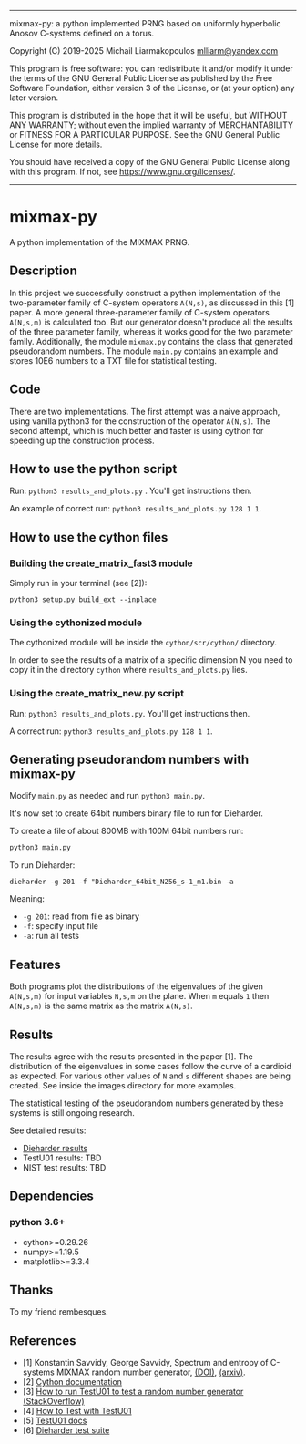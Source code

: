________________________________________________________________________
mixmax-py: a python implemented PRNG based on uniformly hyperbolic Anosov C-systems defined on a torus.

Copyright (C) 2019-2025  Michail Liarmakopoulos <mlliarm@yandex.com>

This program is free software: you can redistribute it and/or modify
it under the terms of the GNU General Public License as published by
the Free Software Foundation, either version 3 of the License, or
(at your option) any later version.

This program is distributed in the hope that it will be useful,
but WITHOUT ANY WARRANTY; without even the implied warranty of
MERCHANTABILITY or FITNESS FOR A PARTICULAR PURPOSE.  See the
GNU General Public License for more details.

You should have received a copy of the GNU General Public License
along with this program.  If not, see <https://www.gnu.org/licenses/>.
________________________________________________________________________

# mixmax-py
A python implementation of the MIXMAX PRNG.

## Description
In this project we successfully construct a python implementation of the two-parameter family of C-system operators `A(N,s)`, as discussed in this [1] paper. A more general three-parameter family of C-system operators `A(N,s,m)` is calculated too. But our generator doesn't produce all the results of the three parameter family, whereas it works good for the two parameter family. Additionally, the module `mixmax.py` contains the class that generated pseudorandom numbers. The module `main.py` contains an example and stores 10E6 numbers to a TXT file for statistical testing.

## Code
There are two implementations. The first attempt was a naive approach, using vanilla python3 for the construction of the operator `A(N,s)`. The second attempt, which is much better and faster is using cython for speeding up the construction process.

## How to use the python script
Run: `python3 results_and_plots.py` . You'll get instructions then.

An example of correct run: `python3 results_and_plots.py 128 1 1`. 

## How to use the cython files

### Building the create_matrix_fast3 module

Simply run in your terminal (see [2]):

`python3 setup.py build_ext --inplace`

### Using the cythonized module

The cythonized module will be inside the `cython/scr/cython/` directory.

In order to see the results of a matrix of a specific dimension N you need to copy it in the directory  `cython` where `results_and_plots.py` lies.

### Using the create_matrix_new.py script
Run: `python3 results_and_plots.py`. You'll get instructions then.

A correct run: `python3 results_and_plots.py 128 1 1`.

## Generating pseudorandom numbers with mixmax-py

Modify `main.py` as needed and run `python3 main.py`.

It's now set to create 64bit numbers binary file to run for Dieharder.

To create a file of about 800MB with 100M 64bit numbers run:

```bash
python3 main.py
```

To run Dieharder:

```
dieharder -g 201 -f "Dieharder_64bit_N256_s-1_m1.bin -a
```

Meaning:
- `-g 201`: read from file as binary
- `-f`: specify input file
- `-a`: run all tests

## Features
Both programs plot the distributions of the eigenvalues of the given `A(N,s,m)` for input variables `N,s,m` on the plane.
When `m` equals `1` then `A(N,s,m)` is the same matrix as the matrix `A(N,s)`.

## Results
The results agree with the results presented in the paper [1]. The distribution of the eigenvalues in some cases follow the curve of a cardioid as expected. For various other values of `N` and `s` different shapes are being created. See inside the images directory for more examples.

The statistical testing of the pseudorandom numbers generated by these systems is still ongoing research.

See detailed results:
- [Dieharder results](./results/Dieharder/Dieharder_results.md)
- TestU01 results: TBD
- NIST test results: TBD

## Dependencies

### python 3.6+
* cython>=0.29.26
* numpy>=1.19.5
* matplotlib>=3.3.4

## Thanks
To my friend rembesques.

## References
- [1] Konstantin Savvidy, George Savvidy, Spectrum and entropy of C-systems MIXMAX random number
generator, [(DOI)](https://doi.org/10.1016/j.chaos.2016.05.003), [(arxiv)](https://arxiv.org/abs/1510.06274).
- [2] [Cython documentation](https://cython.readthedocs.io/en/latest/src/tutorial/cython_tutorial.html)
- [3] [How to run TestU01 to test a random number generator (StackOverflow)](https://stackoverflow.com/questions/65403695/how-to-run-testu01-to-test-a-random-number-generator)
- [4] [How to Test with TestU01](https://www.pcg-random.org/posts/how-to-test-with-testu01.html)
- [5] [TestU01 docs](https://simul.iro.umontreal.ca/testu01/tu01.html)
- [6] [Dieharder test suite](https://webhome.phy.duke.edu/~rgb/General/dieharder.php)